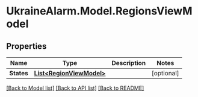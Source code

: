 # UkraineAlarm.Model.RegionsViewModel
## Properties

Name | Type | Description | Notes
------------ | ------------- | ------------- | -------------
**States** | [**List&lt;RegionViewModel&gt;**](RegionViewModel.md) |  | [optional] 

[[Back to Model list]](../README.md#documentation-for-models) [[Back to API list]](../README.md#documentation-for-api-endpoints) [[Back to README]](../README.md)

